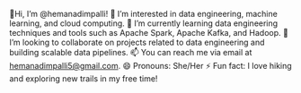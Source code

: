 👋Hi, I’m @hemanadimpalli!
👀 I’m interested in data engineering, machine learning, and cloud computing.
🌱 I’m currently learning data engineering techniques and tools such as Apache Spark, Apache Kafka, and Hadoop.
💞️ I’m looking to collaborate on projects related to data engineering and building scalable data pipelines.
📫 You can reach me via email at hemanadimpalli5@gmail.com.
😄 Pronouns: She/Her
⚡ Fun fact: I love hiking and exploring new trails in my free time!
<!---
hemanadimpalli/hemanadimpalli is a ✨ special ✨ repository because its `README.md` (this file) appears on your GitHub profile.
You can click the Preview link to take a look at your changes.
--->
